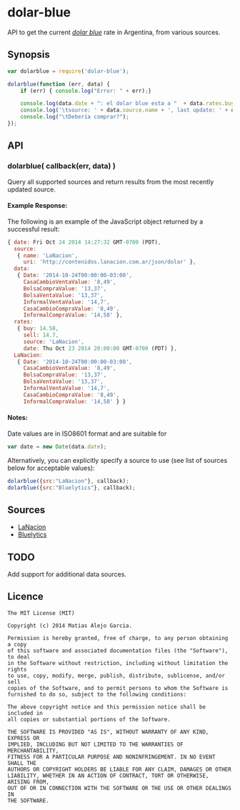 dolar-blue
==========

API to get the current [*dolar blue*](https://es.wikipedia.org/wiki/D%C3%B3lar_blue) rate in Argentina, from various sources.


## Synopsis

``` javascript
var dolarblue = require('dolar-blue');

dolarblue(function (err, data) {
    if (err) { console.log("Error: " + err);}

    console.log(data.date + ": el dolar blue esta a "  + data.rates.buy  + " - "  + data.rates.sell);
    console.log('\tsource: ' + data.source.name + ', last update: ' + data.rates.date);
    console.log("\tDebería comprar?");
});

```

## API

### dolarblue( callback(err, data) )

Query all supported sources and return results from the most recently updated source.

#### Example Response:

The following is an example of the JavaScript object returned by a successful result:

``` javascript
{ date: Fri Oct 24 2014 14:27:32 GMT-0700 (PDT),
  source: 
   { name: 'LaNacion',
     uri: 'http://contenidos.lanacion.com.ar/json/dolar' },
  data: 
   { Date: '2014-10-24T00:00:00-03:00',
     CasaCambioVentaValue: '8,49',
     BolsaCompraValue: '13,37',
     BolsaVentaValue: '13,37',
     InformalVentaValue: '14,7',
     CasaCambioCompraValue: '8,49',
     InformalCompraValue: '14,58' },
  rates: 
   { buy: 14.58,
     sell: 14.7,
     source: 'LaNacion',
     date: Thu Oct 23 2014 20:00:00 GMT-0700 (PDT) },
  LaNacion: 
   { Date: '2014-10-24T00:00:00-03:00',
     CasaCambioVentaValue: '8,49',
     BolsaCompraValue: '13,37',
     BolsaVentaValue: '13,37',
     InformalVentaValue: '14,7',
     CasaCambioCompraValue: '8,49',
     InformalCompraValue: '14,58' } }
```

#### Notes:

Date values are in ISO8601 format and are suitable for

``` javascript
var date = new Date(data.date);
```

Alternatively, you can explicitly specify a source to use (see list of sources below for acceptable values):

``` javascript
dolarblue({src:"LaNacion"}, callback);
dolarblue({src:"Bluelytics"}, callback);
```

## Sources

* [LaNacion](http://contenidos.lanacion.com.ar/json/dolar)
* [Bluelytics](http://api.bluelytics.com.ar/json/last_price)

## TODO

Add support for additional data sources.

## Licence

```
The MIT License (MIT)

Copyright (c) 2014 Matias Alejo Garcia.

Permission is hereby granted, free of charge, to any person obtaining a copy
of this software and associated documentation files (the "Software"), to deal
in the Software without restriction, including without limitation the rights
to use, copy, modify, merge, publish, distribute, sublicense, and/or sell
copies of the Software, and to permit persons to whom the Software is
furnished to do so, subject to the following conditions:

The above copyright notice and this permission notice shall be included in
all copies or substantial portions of the Software.

THE SOFTWARE IS PROVIDED "AS IS", WITHOUT WARRANTY OF ANY KIND, EXPRESS OR
IMPLIED, INCLUDING BUT NOT LIMITED TO THE WARRANTIES OF MERCHANTABILITY,
FITNESS FOR A PARTICULAR PURPOSE AND NONINFRINGEMENT. IN NO EVENT SHALL THE
AUTHORS OR COPYRIGHT HOLDERS BE LIABLE FOR ANY CLAIM, DAMAGES OR OTHER
LIABILITY, WHETHER IN AN ACTION OF CONTRACT, TORT OR OTHERWISE, ARISING FROM,
OUT OF OR IN CONNECTION WITH THE SOFTWARE OR THE USE OR OTHER DEALINGS IN
THE SOFTWARE.
```
